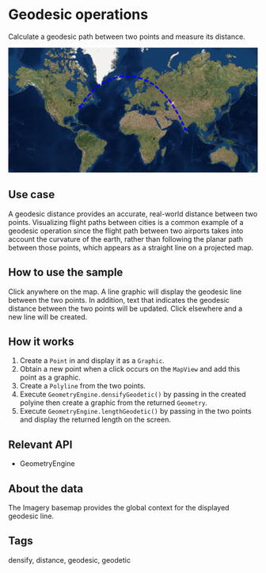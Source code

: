 # Geodesic operations

Calculate a geodesic path between two points and measure its distance.

![](GeodesicOperations.png)

## Use case

A geodesic distance provides an accurate, real-world distance between two points. Visualizing flight paths between cities is a common example of a geodesic operation since the flight path between two airports takes into account the curvature of the earth, rather than following the planar path between those points, which appears as a straight line on a projected map.

## How to use the sample

Click anywhere on the map. A line graphic will display the geodesic line between the two points. In addition, text that indicates the geodesic distance between the two points will be updated. Click elsewhere and a new line will be created.

## How it works

1. Create a `Point` in and display it as a `Graphic`.
2. Obtain a new point when a click occurs on the `MapView` and add this point as a graphic.
3. Create a `Polyline` from the two points.
4. Execute `GeometryEngine.densifyGeodetic()` by passing in the created polyine then create a graphic from the returned `Geometry`.
5. Execute `GeometryEngine.lengthGeodetic()` by passing in the two points and display the returned length on the screen.

## Relevant API

* GeometryEngine

## About the data

The Imagery basemap provides the global context for the displayed geodesic line.

## Tags

 densify, distance, geodesic, geodetic
